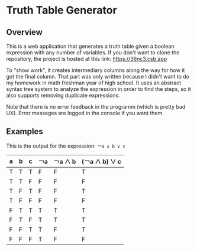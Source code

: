 # Truth Table Generator

## Overview
This is a web application that generates a truth table given a boolean expression with any number of variables.
If you don't want to clone the repository, the project is hosted at this link: https://36nc3.csb.app

To "show work", it creates intermediary columns along the way for how it got the final column. That part was only written because I didn't want to do my homework  in math freshman year of high school. It uses an abstract syntax tree system to analyze the expression in order to find the steps, so it also supports removing duplicate expressions.

Note that there is no error feedback in the programm (which is pretty bad UX). Error messages are logged in the console if you want them.

## Examples

This is the output for the expression: `￢a ∧ b ∨ c`

a|b|c|￢a|￢a ∧ b|(￢a ∧ b) ∨ c
-|-|-|-|-|-
T|T|T|F|F|T
T|T|F|F|F|F
T|F|T|F|F|T
T|F|F|F|F|F
F|T|T|T|T|T
F|T|F|T|T|T
F|F|T|T|F|T
F|F|F|T|F|F
